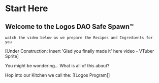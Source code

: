 # Start Here
## Welcome to the Logos DAO Safe Spawn™
	watch the video below as we prepare the Recipes and Ingredients for you

[Under Construction: Insert 'Glad you finally made it' here video - VTuber Sprite]

You might be wondering... What is all of this about?

Hop into our Kitchen we call the: [[Logos Program]]